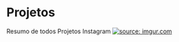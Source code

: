 # Projetos
Resumo de todos Projetos
Instagram
<a href="https://imgur.com/W8AML3d"><img src="https://i.imgur.com/W8AML3d.png" title="source: imgur.com" /></a>
